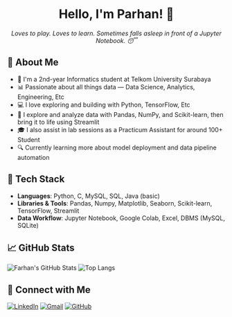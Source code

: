 <div align="center">

  <h1>Hello, I'm Parhan! 👋 </h1>
  <p><em>Loves to play. Loves to learn. Sometimes falls asleep in front of a Jupyter Notebook. 😴</em></p>

</div>

<!-- Sekiranya mau dimasukkan gambar or something kedepannya -->

<!-- <div align="center">
  <img src="https://media.giphy.com/media/du3J3cXyzhj75IOgvA/giphy.gif" width="300" />
</div> -->

## 📖 **About Me**  

- 🧠 I'm a 2nd-year Informatics student at Telkom University Surabaya  
- 📊 Passionate about all things data — Data Science, Analytics, Engineering, Etc
- 💻 I love exploring and building with Python, TensorFlow, Etc
- 🧰 I explore and analyze data with Pandas, NumPy, and Scikit-learn, then bring it to life using Streamlit
- 🎓 I also assist in lab sessions as a Practicum Assistant for around 100+ Student
- 🔍 Currently learning more about model deployment and data pipeline automation  

## 💼 Tech Stack
- **Languages**: Python, C, MySQL, SQL, Java (basic)
- **Libraries & Tools**: Pandas, Numpy, Matplotlib, Seaborn, Scikit-learn, TensorFlow, Streamlit
- **Data Workflow**: Jupyter Notebook, Google Colab, Excel, DBMS (MySQL, SQLite)

## 📈 GitHub Stats

![Farhan's GitHub Stats](https://github-readme-stats.vercel.app/api?username=iniparhan&show_icons=true&theme=github_dark)
![Top Langs](https://github-readme-stats.vercel.app/api/top-langs/?username=iniparhan&layout=compact&theme=github_dark)

## 🤝 Connect with Me

[![LinkedIn](https://img.shields.io/badge/LinkedIn-Connect-blue?logo=linkedin)](https://linkedin.com/in/ahmadfarhanqf)
[![Gmail](https://img.shields.io/badge/Gmail-Contact-red?logo=gmail)](mailto:farhanhmd11@gmail.com)
[![GitHub](https://img.shields.io/badge/GitHub-Profile-lightgrey?logo=github)](https://github.com/iniparhan)

